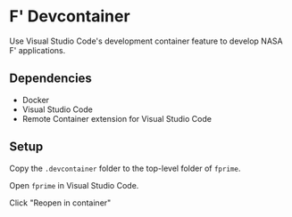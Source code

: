 # F' Devcontainer

Use Visual Studio Code's development container feature to develop NASA F' applications.

## Dependencies

- Docker
- Visual Studio Code
- Remote Container extension for Visual Studio Code

## Setup

Copy the `.devcontainer` folder to the top-level folder of `fprime`.

Open `fprime` in Visual Studio Code.

Click "Reopen in container"
